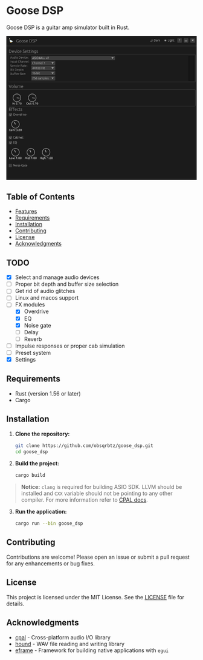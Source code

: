 # Goose DSP

Goose DSP is a guitar amp simulator built in Rust.

![Screenshot](scrot.png)

## Table of Contents

- [Features](#features)
- [Requirements](#requirements)
- [Installation](#installation)
- [Contributing](#contributing)
- [License](#license)
- [Acknowledgments](#acknowledgments)

## TODO

- [x] Select and manage audio devices
- [ ] Proper bit depth and buffer size selection
- [ ] Get rid of audio glitches
- [ ] Linux and macos support
- [ ] FX modules
   - [x] Overdrive
   - [x] EQ
   - [x] Noise gate
   - [ ] Delay
   - [ ] Reverb
- [ ] Impulse responses or proper cab simulation
- [ ] Preset system
- [x] Settings

## Requirements

- Rust (version 1.56 or later)
- Cargo

## Installation

1. **Clone the repository:**

   ```bash
   git clone https://github.com/obsqrbtz/goose_dsp.git
   cd goose_dsp
   ```

2. **Build the project:**

   ```bash
   cargo build
   ```
> **Notice:** `clang` is required for building ASIO SDK. LLVM should be installed and `CXX` variable should not be pointing to any other compiler. For more information refer to [CPAL docs](https://github.com/RustAudio/cpal/tree/master?tab=readme-ov-file#asio-on-windows).

3. **Run the application:**

   ```bash
   cargo run --bin goose_dsp
   ```

## Contributing

Contributions are welcome! Please open an issue or submit a pull request for any enhancements or bug fixes.

## License

This project is licensed under the MIT License. See the [LICENSE](LICENSE) file for details.

## Acknowledgments

- [cpal](https://crates.io/crates/cpal) - Cross-platform audio I/O library
- [hound](https://crates.io/crates/hound) - WAV file reading and writing library
- [eframe](https://crates.io/crates/eframe) - Framework for building native applications with `egui`
